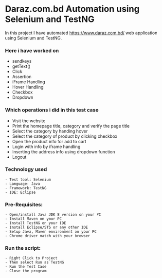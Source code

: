 # Daraz.com.bd Automation using Selenium and TestNG

In this project I have automated https://www.daraz.com.bd/ web application using Selenium and TestNG. 

### Here i have worked on
- sendkeys
- getText()
- Click
- Assertion
- iFrame Handling
- Hover Handling
- Checkbox
- Dropdown

### Which operations i did in this test case
- Visit the website
- Print the homepage title, category and verify the page title
- Select the category by handing hover
- Select the category of product by clicking checkbox
- Open the product info for add to cart
- Login with info by iframe handling
- Inserting the address info using dropdown function
- Logout

### Technology used
    - Test tool: Selenium
    - Language: Java
    - Framework: TestNG
    - IDE: Eclipse

### Pre-Requisites:
    - Open/install Java JDK 8 version on your PC
    - Install Maven on your PC
    - Install TestNG on your IDE
    - Install Eclipse/STS or any other IDE
    - Setup Java, Maven environment on your PC
    - Chrome driver match with your browser

### Run the script:
    - Right Click to Project
    - Then select Run as TestNG
    - Run the Test Case
    - Close the program
